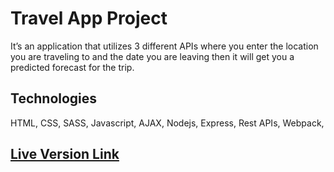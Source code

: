# Travel App Project

It’s an application that utilizes 3 different APIs where you enter the location you are traveling to and the date you are leaving then it will get you a predicted forecast for the trip.

## Technologies

HTML, CSS, SASS, Javascript, AJAX, Nodejs, Express, Rest APIs, Webpack,

## [Live Version Link]()
